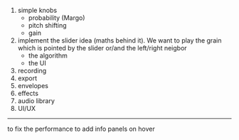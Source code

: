 1. simple knobs
    - probability (Margo)
    - pitch shifting 
    - gain 
2. implement the slider idea (maths behind it). We want to play the grain which is pointed by the slider or/and the left/right neigbor 
    - the algorithm 
    - the UI 
3. recording
4. export
5. envelopes
6. effects 
7. audio library 
8. UI/UX

----
to fix the performance
to add info panels on hover
